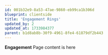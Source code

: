 ```yaml
---
id: 001b32e9-8a53-47ae-9860-eb99ca1b306d
blueprint: clientside
title: 'Engagement Rings'
updated_by: 2
updated_at: 1733984377
parent: b1d8ab8b-30f9-4961-8fe4-61879df2b443
---
```

**Engagement** Page content is here